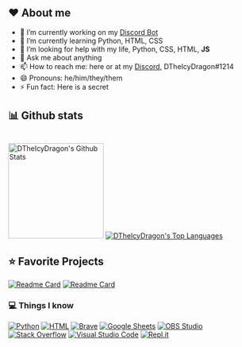 ## ❤️ About me

- 🔭 I’m currently working on my [Discord Bot](https://github.com/DTheIcyDragon/Discord-Bot-V4)
- 🌱 I’m currently learning Python, HTML, CSS
- 🤔 I’m looking for help with my life, Python, CSS, HTML, **JS**
- 💬 Ask me about anything
- 📫 How to reach me: here or at my [Discord](https://discord.com/invite/bd8vUQd), DTheIcyDragon#1214
- 😄 Pronouns: he/him/they/them
- ⚡ Fun fact: Here is a secret

## 📊 Github stats

  <br/>
    <a href="https://github.com/anuraghazra/github-readme-stats"><img alt="DTheIcyDragon's Github Stats" src="https://denvercoder1-github-readme-stats.vercel.app/api/?username=DTheIcyDragon&show_icons=true&count_private=true&theme=merko&hide_border=true&icon_color=F8D866" height="192px"/></a>
  <a href="https://github.com/anuraghazra/github-readme-stats"><img alt="DTheIcyDragon's Top Languages" src="https://github-readme-stats.vercel.app/api/top-langs/?username=DTheIcyDragon&langs_count=8&layout=compact&theme=merko&hide_border=true&icon_color=F8D866"/></a>
  <br/>

## ⭐ Favorite Projects

[![Readme Card](https://github-readme-stats.vercel.app/api/pin/?username=DTheIcyDragon&repo=Discord-Bot-V4&theme=merko&hide_border=true)](https://github.com/dtheicydragon/discord-bot-v4)
[![Readme Card](https://github-readme-stats.vercel.app/api/pin/?username=Pycord-Development&repo=pycord&theme=merko&hide_border=true)](https://github.com/Pycord-Development/pycord)

 
### 💻 Things I know
 
 <p>
    <a href="#"><img alt="Python" src="https://img.shields.io/badge/Python-14354C.svg?logo=python&logoColor=white"></a>
    <a href="#"><img alt="HTML" src="https://img.shields.io/badge/HTML-E34F26.svg?logo=html5&logoColor=white"></a>
    <a href="#"><img alt="Brave" src="https://img.shields.io/badge/-Brave-FB542B?logo=brave&logoColor=white"></a>
    <a href="#"><img alt="Google Sheets" src="https://img.shields.io/badge/Google%20Sheets-34A853.svg?logo=google%20sheets&logoColor=white"></a>
    <a href="#"><img alt="OBS Studio" src="https://img.shields.io/badge/-OBS%20Studio-302E31?logo=obs-studio&logoColor=white"></a>
    <a href="#"><img alt="Stack Overflow" src="https://img.shields.io/badge/-Stack%20Overflow-FE7A16?logo=stack-overflow&logoColor=white"></a>
    <a href="#"><img alt="Visual Studio Code" src="https://img.shields.io/badge/Visual%20Studio%20Code-0078d7.svg?logo=visual-studio-code&logoColor=white"></a>
    <a href="#"><img alt="Repl.it" src="https://img.shields.io/badge/Repl.it-0D101E.svg?logo=Replit&logoColor=white"></a>
</p>

<!--       _
       .__(.)< (MEOW)
        \___)   
 ~~~~~~~~~~~~~~~~~~
Here a MEOWing duck 
Made by Amazon-->
